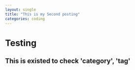 ```yaml
---
layout: single
title: "This is my Second posting"
categories: coding
---
```


# Testing
## This is existed to check 'category', 'tag'

